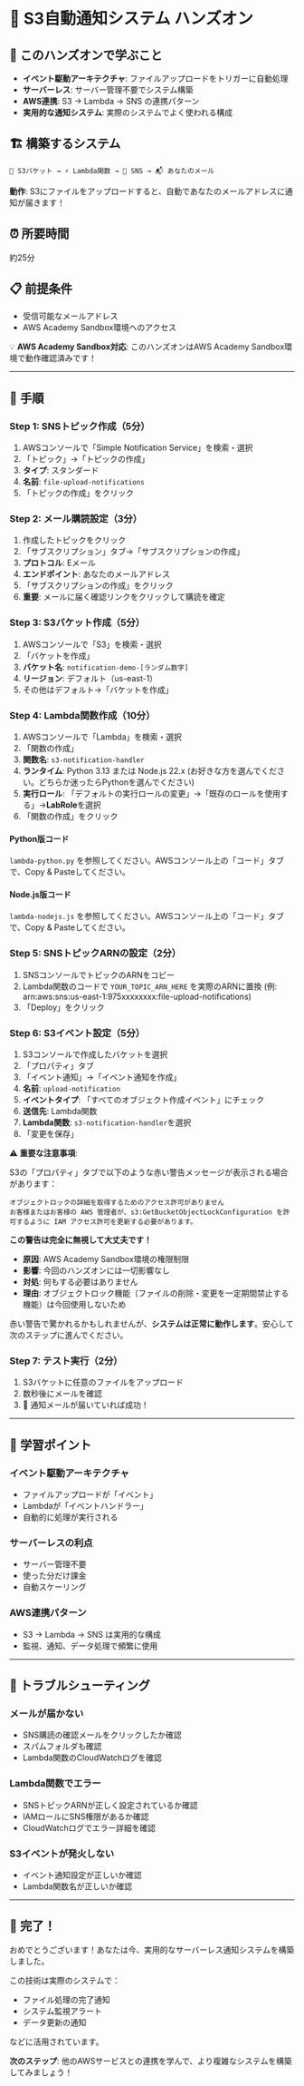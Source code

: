 # 🔔 S3自動通知システム ハンズオン

## 🎯 このハンズオンで学ぶこと

- **イベント駆動アーキテクチャ**: ファイルアップロードをトリガーに自動処理
- **サーバーレス**: サーバー管理不要でシステム構築
- **AWS連携**: S3 → Lambda → SNS の連携パターン
- **実用的な通知システム**: 実際のシステムでよく使われる構成

## 🏗️ 構築するシステム

```
📁 S3バケット → ⚡ Lambda関数 → 📧 SNS → 📬 あなたのメール
```

**動作**: S3にファイルをアップロードすると、自動であなたのメールアドレスに通知が届きます！

## ⏰ 所要時間

約25分

## 📋 前提条件

- 受信可能なメールアドレス
- AWS Academy Sandbox環境へのアクセス

💡 **AWS Academy Sandbox対応**: このハンズオンはAWS Academy Sandbox環境で動作確認済みです！

---

## 🚀 手順

### Step 1: SNSトピック作成（5分）

1. AWSコンソールで「Simple Notification Service」を検索・選択
2. 「トピック」→「トピックの作成」
3. **タイプ**: スタンダード
4. **名前**: `file-upload-notifications`
5. 「トピックの作成」をクリック

### Step 2: メール購読設定（3分）

1. 作成したトピックをクリック
2. 「サブスクリプション」タブ→「サブスクリプションの作成」
3. **プロトコル**: Eメール
4. **エンドポイント**: あなたのメールアドレス
5. 「サブスクリプションの作成」をクリック
6. **重要**: メールに届く確認リンクをクリックして購読を確定

### Step 3: S3バケット作成（5分）

1. AWSコンソールで「S3」を検索・選択
2. 「バケットを作成」
3. **バケット名**: `notification-demo-[ランダム数字]`
4. **リージョン**: デフォルト（us-east-1）
5. その他はデフォルト→「バケットを作成」

### Step 4: Lambda関数作成（10分）

1. AWSコンソールで「Lambda」を検索・選択
2. 「関数の作成」
3. **関数名**: `s3-notification-handler`
4. **ランタイム**: Python 3.13 または Node.js 22.x (お好きな方を選んでください。どちらか迷ったらPythonを選んでください)
5. **実行ロール**: 「デフォルトの実行ロールの変更」→「既存のロールを使用する」→**LabRole**を選択
6. 「関数の作成」をクリック

#### Python版コード
`lambda-python.py` を参照してください。AWSコンソール上の「コード」タブで、Copy & Pasteしてください。  

#### Node.js版コード
`lambda-nodejs.js` を参照してください。AWSコンソール上の「コード」タブで、Copy & Pasteしてください。  

### Step 5: SNSトピックARNの設定（2分）

1. SNSコンソールでトピックのARNをコピー
2. Lambda関数のコードで `YOUR_TOPIC_ARN_HERE` を実際のARNに置換 (例: arn:aws:sns:us-east-1:975xxxxxxxx:file-upload-notifications)
3. 「Deploy」をクリック

### Step 6: S3イベント設定（5分）

1. S3コンソールで作成したバケットを選択
2. 「プロパティ」タブ
3. 「イベント通知」→「イベント通知を作成」
4. **名前**: `upload-notification`
5. **イベントタイプ**: 「すべてのオブジェクト作成イベント」にチェック
6. **送信先**: Lambda関数
7. **Lambda関数**: `s3-notification-handler`を選択
8. 「変更を保存」

⚠️ **重要な注意事項**: 

S3の「プロパティ」タブで以下のような赤い警告メッセージが表示される場合があります：

```
オブジェクトロックの詳細を取得するためのアクセス許可がありません
お客様またはお客様の AWS 管理者が、s3:GetBucketObjectLockConfiguration を許可するように IAM アクセス許可を更新する必要があります。
```

**この警告は完全に無視して大丈夫です！**

- **原因**: AWS Academy Sandbox環境の権限制限
- **影響**: 今回のハンズオンには一切影響なし
- **対処**: 何もする必要はありません
- **理由**: オブジェクトロック機能（ファイルの削除・変更を一定期間禁止する機能）は今回使用しないため

赤い警告で驚かれるかもしれませんが、**システムは正常に動作します**。安心して次のステップに進んでください。  

### Step 7: テスト実行（2分）

1. S3バケットに任意のファイルをアップロード
2. 数秒後にメールを確認
3. 🎉 通知メールが届いていれば成功！

---

## 🎯 学習ポイント

### **イベント駆動アーキテクチャ**
- ファイルアップロードが「イベント」
- Lambdaが「イベントハンドラー」
- 自動的に処理が実行される

### **サーバーレスの利点**
- サーバー管理不要
- 使った分だけ課金
- 自動スケーリング

### **AWS連携パターン**
- S3 → Lambda → SNS は実用的な構成
- 監視、通知、データ処理で頻繁に使用

---

## 🚨 トラブルシューティング

### **メールが届かない**
- SNS購読の確認メールをクリックしたか確認
- スパムフォルダも確認
- Lambda関数のCloudWatchログを確認

### **Lambda関数でエラー**
- SNSトピックARNが正しく設定されているか確認
- IAMロールにSNS権限があるか確認
- CloudWatchログでエラー詳細を確認

### **S3イベントが発火しない**
- イベント通知設定が正しいか確認
- Lambda関数名が正しいか確認

---

## 🎊 完了！

おめでとうございます！あなたは今、実用的なサーバーレス通知システムを構築しました。

この技術は実際のシステムで：
- ファイル処理の完了通知
- システム監視アラート  
- データ更新の通知

などに活用されています。

**次のステップ**: 他のAWSサービスとの連携を学んで、より複雑なシステムを構築してみましょう！